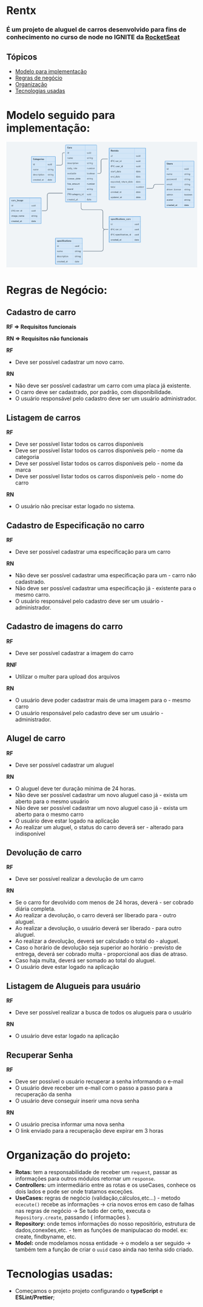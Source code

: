 # Rentx
### É um projeto de aluguel de carros desenvolvido para fins de conhecimento no curso de node no IGNITE da [RocketSeat](https://www.rocketseat.com.br/)

## Tópicos
* [Modelo para implementação](#modelo-seguido-para-implementação)
* [Regras de negócio](#regras-de-negócio)
* [Organização](#organização-do-projeto)
* [Tecnologias usadas](#tecnologias-usadas)

# Modelo seguido para implementação:
![](/diagrama.png)


# Regras de Negócio:

## Cadastro de carro

**RF => Requisitos funcionais**

**RN => Requisitos não funcionais**

**RF**
- Deve ser possível cadastrar um novo carro.


**RN** 
- Não deve ser possível cadastrar um carro com uma placa já existente.
- O carro deve ser cadastrado, por padrão, com disponibilidade.
- O usuário responsável pelo cadastro deve ser um usuário administrador.

## Listagem de carros

**RF** 
- Deve ser possível listar todos os carros disponíveis
- Deve ser possível listar todos os carros disponíveis pelo - nome da categoria
- Deve ser possível listar todos os carros disponíveis pelo - nome da marca
- Deve ser possível listar todos os carros disponíveis pelo - nome do carro

**RN**
- O usuário não precisar estar logado no sistema.


## Cadastro de Especificação no carro

**RF**
- Deve ser possível cadastrar uma especificação para um carro


**RN**
- Não deve ser possível cadastrar uma especificação para um - carro não cadastrado.
- Não deve ser possível cadastrar uma especificação já - existente para o mesmo carro.
- O usuário responsável pelo cadastro deve ser um usuário - administrador.


## Cadastro de imagens do carro

**RF**
- Deve ser possível cadastrar a imagem do carro

**RNF**
- Utilizar o multer para upload dos arquivos

**RN**
- O usuário deve poder cadastrar mais de uma imagem para o - mesmo carro
- O usuário responsável pelo cadastro deve ser um usuário - administrador.


## Alugel de carro

**RF**
- Deve ser possível cadastrar um aluguel


**RN**
- O aluguel deve ter duração mínima de 24 horas.
- Não deve ser possível cadastrar um novo aluguel caso já - exista um aberto para o mesmo usuário
- Não deve ser possível cadastrar um novo aluguel caso já - exista um aberto para o mesmo carro
- O usuário deve estar logado na aplicação
- Ao realizar um aluguel, o status do carro deverá ser - alterado para indisponível


## Devolução de carro 

**RF**
- Deve ser possível realizar a devolução de um carro

**RN**
- Se o carro for devolvido com menos de 24 horas, deverá - ser cobrado diária completa.
- Ao realizar a devolução, o carro deverá ser liberado para - outro aluguel.
- Ao realizar a devolução, o usuário deverá ser liberado - para outro aluguel.
- Ao realizar a devolução, deverá ser calculado o total do - aluguel. 
- Caso o horário de devolução seja superior ao horário - previsto de entrega, deverá ser cobrado multa - proporcional aos dias de atraso.
- Caso haja multa, deverá ser somado ao total do aluguel.
- O usuário deve estar logado na aplicação


## Listagem de Alugueis para usuário

**RF**
- Deve ser possível realizar a busca de todos os alugueis para o usuário

**RN**
- O usuário deve estar logado na aplicação


## Recuperar Senha

**RF**
- Deve ser possível o usuário recuperar a senha informando o e-mail
- O usuário deve receber um e-mail com o passo a passo para a recuperação da senha
- O usuário deve conseguir inserir uma nova senha

**RN**
- O usuário precisa informar uma nova senha
- O link enviado para a recuperação deve expirar em 3 horas
# Organização do projeto:
- __Rotas:__ tem a responsabilidade de receber um `request`, passar as informações  para outros módulos  retornar um `response`.
- __Controllers:__ um intermediário entre as rotas e os useCases, conhece os dois lados e pode ser onde tratamos exceções.
- __UseCases:__ regras de negócio (validação,cálculos,etc...) - metodo `ececute()` recebe as informações → cria novos erros em caso de falhas nas regras de negócio → Se tudo der certo, executa  o `Repository.create`, passando { informações }.
- __Repository:__ onde temos informações do nosso repositório, estrutura de dados,conexões,etc. - tem as funções de manipulacao do model. ex: create, findbyname, etc.
- __Model:__ onde modelamos nossa entidade → o modelo a ser seguido → também tem a função  de criar o `uuid` caso ainda nao tenha sido criado.
# Tecnologias usadas:
- Começamos o projeto projeto configurando o __typeScript__ e __ESLint/Prettier__;